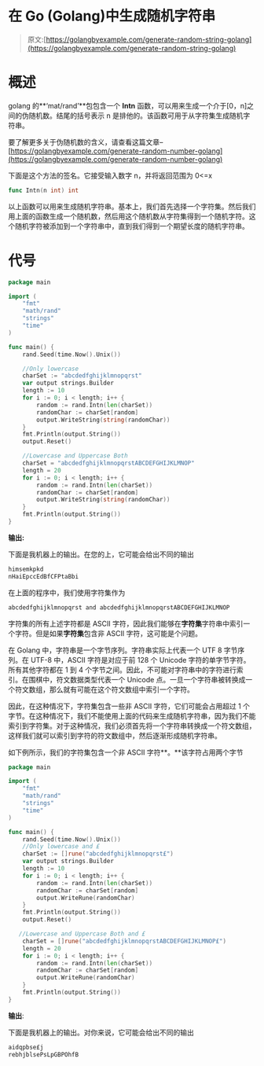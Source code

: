 # 在 Go (Golang)中生成随机字符串

> 原文:[https://golangbyexample.com/generate-random-string-golang](https://golangbyexample.com/generate-random-string-golang)

# **概述**

golang 的**‘mat/rand’**包包含一个 **Intn** 函数，可以用来生成一个介于[0，n]之间的伪随机数。结尾的括号表示 n 是排他的。该函数可用于从字符集生成随机字符串。

要了解更多关于伪随机数的含义，请查看这篇文章–[https://golangbyexample.com/generate-random-number-golang](https://golangbyexample.com/generate-random-number-golang)

下面是这个方法的签名。它接受输入数字 n，并将返回范围为 0<=x

```go
func Intn(n int) int
```

以上函数可以用来生成随机字符串。基本上，我们首先选择一个字符集。然后我们用上面的函数生成一个随机数，然后用这个随机数从字符集得到一个随机字符。这个随机字符被添加到一个字符串中，直到我们得到一个期望长度的随机字符串。

# **代号**

```go
package main

import (
    "fmt"
    "math/rand"
    "strings"
    "time"
)

func main() {
    rand.Seed(time.Now().Unix())

    //Only lowercase
    charSet := "abcdedfghijklmnopqrst"
    var output strings.Builder
    length := 10
    for i := 0; i < length; i++ {
        random := rand.Intn(len(charSet))
        randomChar := charSet[random]
        output.WriteString(string(randomChar))
    }
    fmt.Println(output.String())
    output.Reset()

    //Lowercase and Uppercase Both
    charSet = "abcdedfghijklmnopqrstABCDEFGHIJKLMNOP"
    length = 20
    for i := 0; i < length; i++ {
        random := rand.Intn(len(charSet))
        randomChar := charSet[random]
        output.WriteString(string(randomChar))
    }
    fmt.Println(output.String())
}
```

**输出:**

下面是我机器上的输出。在您的上，它可能会给出不同的输出

```go
himsemkpkd
nHaiEpccEdBfCFPtaBbi
```

在上面的程序中，我们使用字符集作为

```go
abcdedfghijklmnopqrst and abcdedfghijklmnopqrstABCDEFGHIJKLMNOP
```

字符集的所有上述字符都是 ASCII 字符，因此我们能够在**字符集**字符串中索引一个字符。但是如果**字符集**包含非 ASCII 字符，这可能是个问题。

在 Golang 中，字符串是一个字节序列。字符串实际上代表一个 UTF 8 字节序列。在 UTF-8 中，ASCII 字符是对应于前 128 个 Unicode 字符的单字节字符。所有其他字符都在 1 到 4 个字节之间。因此，不可能对字符串中的字符进行索引。在围棋中，符文数据类型代表一个 Unicode 点。一旦一个字符串被转换成一个符文数组，那么就有可能在这个符文数组中索引一个字符。

因此，在这种情况下，字符集包含一些非 ASCII 字符，它们可能会占用超过 1 个字节。在这种情况下，我们不能使用上面的代码来生成随机字符串，因为我们不能索引到字符集。对于这种情况，我们必须首先将一个字符串转换成一个符文数组，这样我们就可以索引到字符的符文数组中，然后逐渐形成随机字符串。

如下例所示，我们的字符集包含一个非 ASCII 字符**。**该字符占用两个字节

```go
package main

import (
    "fmt"
    "math/rand"
    "strings"
    "time"
)

func main() {
    rand.Seed(time.Now().Unix())
    //Only lowercase and £
    charSet := []rune("abcdedfghijklmnopqrst£")
    var output strings.Builder
    length := 10
    for i := 0; i < length; i++ {
        random := rand.Intn(len(charSet))
        randomChar := charSet[random]
        output.WriteRune(randomChar)
    }
    fmt.Println(output.String())
    output.Reset()

   //Lowercase and Uppercase Both and £
    charSet = []rune("abcdedfghijklmnopqrstABCDEFGHIJKLMNOP£")
    length = 20
    for i := 0; i < length; i++ {
        random := rand.Intn(len(charSet))
        randomChar := charSet[random]
        output.WriteRune(randomChar)
    }
    fmt.Println(output.String())
}
```

**输出**:

下面是我机器上的输出。对你来说，它可能会给出不同的输出

```go
aidqpbse£j
rebhjblsePsLpGBPOhfB
```